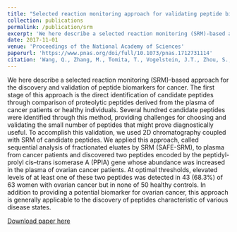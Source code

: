 ```yaml
---
title: "Selected reaction monitoring approach for validating peptide biomarkers"
collection: publications
permalink: /publication/srm
excerpt: 'We here describe a selected reaction monitoring (SRM)-based approach for the discovery and validation of peptide biomarkers for cancer. The first stage of this approach is the direct identification of candidate peptides through comparison of proteolytic peptides derived from the plasma of cancer patients or healthy individuals. Several hundred candidate peptides were identified through this method, providing challenges for choosing and validating the small number of peptides that might prove diagnostically useful. To accomplish this validation, we used 2D chromatography coupled with SRM of candidate peptides. We applied this approach, called sequential analysis of fractionated eluates by SRM (SAFE-SRM), to plasma from cancer patients and discovered two peptides encoded by the peptidyl-prolyl cis–trans isomerase A (PPIA) gene whose abundance was increased in the plasma of ovarian cancer patients. At optimal thresholds, elevated levels of at least one of these two peptides was detected in 43 (68.3%) of 63 women with ovarian cancer but in none of 50 healthy controls. In addition to providing a potential biomarker for ovarian cancer, this approach is generally applicable to the discovery of peptides characteristic of various disease states.'
date: 2017-11-01
venue: 'Proceedings of the National Academy of Sciences'
paperurl: 'https://www.pnas.org/doi/full/10.1073/pnas.1712731114'
citation: 'Wang, Q., Zhang, M., Tomita, T., Vogelstein, J.T., Zhou, S., Papadopoulos, N., Kinzler, K.W. and Vogelstein, B. (2017). &quot;Selected reaction monitoring approach for validating peptide biomarkers.&quot; <i>Proceedings of the National Academy of Sciences</i>. 114(51).'
---
```

We here describe a selected reaction monitoring (SRM)-based approach for the discovery and validation of peptide biomarkers for cancer. The first stage of this approach is the direct identification of candidate peptides through comparison of proteolytic peptides derived from the plasma of cancer patients or healthy individuals. Several hundred candidate peptides were identified through this method, providing challenges for choosing and validating the small number of peptides that might prove diagnostically useful. To accomplish this validation, we used 2D chromatography coupled with SRM of candidate peptides. We applied this approach, called sequential analysis of fractionated eluates by SRM (SAFE-SRM), to plasma from cancer patients and discovered two peptides encoded by the peptidyl-prolyl cis–trans isomerase A (PPIA) gene whose abundance was increased in the plasma of ovarian cancer patients. At optimal thresholds, elevated levels of at least one of these two peptides was detected in 43 (68.3%) of 63 women with ovarian cancer but in none of 50 healthy controls. In addition to providing a potential biomarker for ovarian cancer, this approach is generally applicable to the discovery of peptides characteristic of various disease states.

[Download paper here](https://www.pnas.org/doi/full/10.1073/pnas.1712731114)
